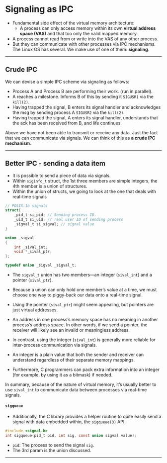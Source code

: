 # Signaling as IPC

- Fundamental side effect of the virtual memory architecture: 
  - A process can only access memory within its own **virtual address space (VAS)** and that too only the valid mapped memory.
- A process cannot read from or write into the VAS of any other process.
- But they can communicate with other processes via IPC mechanisms. The Linux OS has several. We make use of one of them: **signaling**.

---

## Crude IPC

We can devise a simple IPC scheme via signaling as follows:

- Process A and Process  B are performing their work. (run in parallel).
- A reaches a milestone. Informs B of this by sending it `SIGUSR1` via the `kill(2)`.
- Having trapped the signal, B enters its signal handler and acknowledges the msg by sending process A `SIGUSR2` via the `kill(2)`.
- Having trapped the signal, A enters its signal handler, understands that the ack has been received from B, and life continues.



Above we have not been able to transmit or receive any data. Just the fact that we can communicate via signals. We can think of this as **a crude IPC mechanism**.

---

## Better IPC - sending a data item

- It is possible to send a piece of data via signals.
- Within `siginfo_t` struct, the 1st three members are simple integers, the 4th member is a union of structures.
- Within the union of structs, we going to look at the one that deals with real-time signals

```c
// POSIX.1b signals
struct{
    _pid_t si_pid; // Sending process ID.
    _uid_t si_uid; // real user ID of sending process
    _sigval_t si_sigval; // signal value
}
```



```c
union _sigval
{
    int _sival_int;
    void *_sival_ptr;
};

typedef union _sigval _sigval_t;
```

- The `sigval_t` union has two members—an integer (`sival_int`) and a pointer (`sival_ptr`). 
- Because a union can only hold one member’s value at a time, we must choose one way to piggy-back our data onto a real-time signal.

- Using the pointer (`sival_ptr`) might seem appealing, but pointers are just virtual addresses. 
- An address in one process’s memory space has no meaning in another process’s address space. In other words, if we send a pointer, the receiver will likely see an invalid or meaningless address.
- In contrast, using the integer (`sival_int`) is generally more reliable for inter-process communication via signals. 
- An integer is a plain value that both the sender and receiver can understand regardless of their separate memory mappings. 
- Furthermore, C programmers can pack extra information into an integer (for example, by using it as a bitmask) if needed.

In summary, because of the nature of virtual memory, it’s usually better to use `sival_int` to communicate data between processes via real-time signals.



#### `sigqueue`

- Additionally, the C library provides a helper routine to quite easily send a signal with data embedded within, the `sigqueue(3)` API.

```c
#include <signal.h>
int sigqueue(pid_t pid, int sig, const union sigval value);
```

- `pid`: The process to send the signal `sig`.
- The 3rd param is the union discussed.

---

